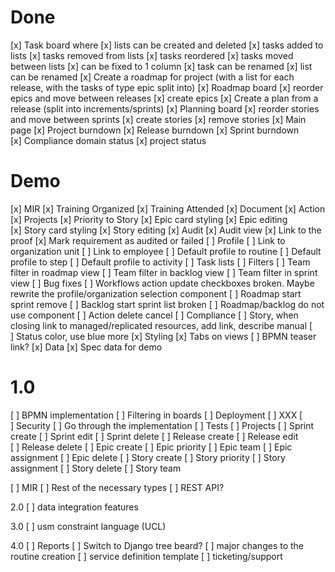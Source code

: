 # Done
[x] Task board where 
    [x] lists can be created and deleted
    [x] tasks added to lists
    [x] tasks removed from lists
    [x] tasks reordered
    [x] tasks moved between lists
    [x] can be fixed to 1 column
    [x] task can be renamed
    [x] list can be renamed
[x] Create a roadmap for project (with a list for each release, with the tasks of type epic split into)
[x] Roadmap board
    [x] reorder epics and move between releases
    [x] create epics
[x] Create a plan from a release (split into increments/sprints)
[x] Planning board
    [x] reorder stories and move between sprints
    [x] create stories
    [x] remove stories
[x] Main page
    [x] Project burndown
    [x] Release burndown
    [x] Sprint burndown
    [x] Compliance domain status
    [x] project status

# Demo
[x] MIR
    [x] Training Organized
    [x] Training Attended
    [x] Document
    [x] Action
[x] Projects
    [x] Priority to Story
    [x] Epic card styling
    [x] Epic editing
    [x] Story card styling
    [x] Story editing
[x] Audit
    [x] Audit view
    [x] Link to the proof
    [x] Mark requirement as audited or failed
[ ] Profile
    [ ] Link to organization unit
    [ ] Link to employee
    [ ] Default profile to routine
    [ ] Default profile to step
    [ ] Default profile to activity
    [ ] Task lists
[ ] Filters
    [ ] Team filter in roadmap view
    [ ] Team filter in backlog view
    [ ] Team filter in sprint view
[ ] Bug fixes
    [ ] Workflows action update checkboxes broken. Maybe rewrite the profile/organization selection component
    [ ] Roadmap start sprint remove
    [ ] Backlog start sprint list broken
    [ ] Roadmap/backlog do not use component
    [ ] Action delete cancel
[ ] Compliance
    [ ] Story, when closing link to managed/replicated resources, add link, describe manual
    [ ] Status color, use blue more
[x] Styling
    [x] Tabs on views
[ ] BPMN teaser link?
[x] Data
    [x] Spec data for demo

# 1.0
[ ] BPMN implementation
[ ] Filtering in boards
[ ] Deployment
    [ ] XXX
[ ] Security
    [ ] Go through the implementation
    [ ] Tests
[ ] Projects
    [ ] Sprint create
    [ ] Sprint edit
    [ ] Sprint delete
    [ ] Release create
    [ ] Release edit
    [ ] Release delete
    [ ] Epic create
    [ ] Epic priority
    [ ] Epic team
    [ ] Epic assignment
    [ ] Epic delete
    [ ] Story create
    [ ] Story priority
    [ ] Story assignment
    [ ] Story delete
    [ ] Story team

[ ] MIR
    [ ] Rest of the necessary types
[ ] REST API?

2.0
[ ] data integration features

3.0
[ ] usm constraint language (UCL)

4.0
[ ] Reports
[ ] Switch to Django tree beard?
[ ] major changes to the routine creation
[ ] service definition template
[ ] ticketing/support
